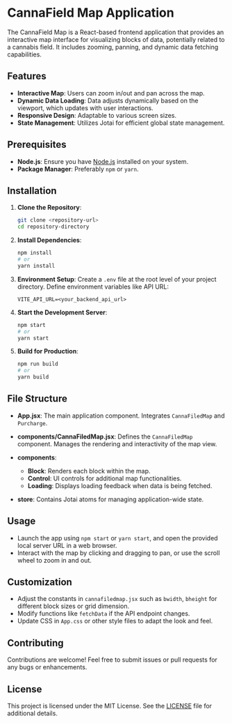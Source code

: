 # CannaField Map Application

The CannaField Map is a React-based frontend application that provides an interactive map interface for visualizing blocks of data, potentially related to a cannabis field. It includes zooming, panning, and dynamic data fetching capabilities.

## Features

- **Interactive Map**: Users can zoom in/out and pan across the map.
- **Dynamic Data Loading**: Data adjusts dynamically based on the viewport, which updates with user interactions.
- **Responsive Design**: Adaptable to various screen sizes.
- **State Management**: Utilizes Jotai for efficient global state management.

## Prerequisites

- **Node.js**: Ensure you have [Node.js](https://nodejs.org/) installed on your system.
- **Package Manager**: Preferably `npm` or `yarn`.

## Installation

1. **Clone the Repository**:
   ```bash
   git clone <repository-url>
   cd repository-directory
   ```

2. **Install Dependencies**:
   ```bash
   npm install
   # or
   yarn install
   ```

3. **Environment Setup**:
   Create a `.env` file at the root level of your project directory. Define environment variables like API URL:

   ```
   VITE_API_URL=<your_backend_api_url>
   ```

4. **Start the Development Server**:
   ```bash
   npm start
   # or
   yarn start
   ```

5. **Build for Production**:
   ```bash
   npm run build
   # or
   yarn build
   ```

## File Structure

- **App.jsx**: The main application component. Integrates `CannaFiledMap` and `Purcharge`.
  
- **components/CannaFiledMap.jsx**: Defines the `CannaFiledMap` component. Manages the rendering and interactivity of the map view.

- **components**:
  - **Block**: Renders each block within the map.
  - **Control**: UI controls for additional map functionalities.
  - **Loading**: Displays loading feedback when data is being fetched.

- **store**: Contains Jotai atoms for managing application-wide state.

## Usage

- Launch the app using `npm start` or `yarn start`, and open the provided local server URL in a web browser.
- Interact with the map by clicking and dragging to pan, or use the scroll wheel to zoom in and out.

## Customization

- Adjust the constants in `cannafiledmap.jsx` such as `bwidth`, `bheight` for different block sizes or grid dimension.
- Modify functions like `fetchData` if the API endpoint changes.
- Update CSS in `App.css` or other style files to adapt the look and feel.

## Contributing

Contributions are welcome! Feel free to submit issues or pull requests for any bugs or enhancements.

## License

This project is licensed under the MIT License. See the [LICENSE](LICENSE) file for additional details.
